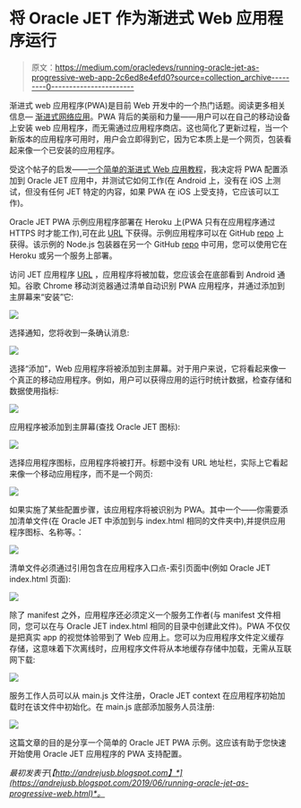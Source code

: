 # 将 Oracle JET 作为渐进式 Web 应用程序运行

> 原文：<https://medium.com/oracledevs/running-oracle-jet-as-progressive-web-app-2c6ed8e4efd0?source=collection_archive---------0----------------------->

渐进式 web 应用程序(PWA)是目前 Web 开发中的一个热门话题。阅读更多相关信息— [渐进式网络应用](https://developers.google.com/web/progressive-web-apps/)。PWA 背后的美丽和力量——用户可以在自己的移动设备上安装 web 应用程序，而无需通过应用程序商店。这也简化了更新过程，当一个新版本的应用程序可用时，用户会立即得到它，因为它本质上是一个网页，包装看起来像一个已安装的应用程序。

受这个帖子的启发——[一个简单的渐进式 Web 应用教程](/james-johnson/a-simple-progressive-web-app-tutorial-f9708e5f2605)，我决定将 PWA 配置添加到 Oracle JET 应用中，并测试它如何工作(在 Android 上，没有在 iOS 上测试，但没有任何 JET 特定的内容，如果 PWA 在 iOS 上受支持，它应该可以工作)。

Oracle JET PWA 示例应用程序部署在 Heroku 上(PWA 只有在应用程序通过 HTTPS 时才能工作),可在此 [URL](https://pwa-jet-node.herokuapp.com/) 下获得。示例应用程序可以在 GitHub [repo](https://github.com/abaranovskis-redsamurai/pwa-jet-app) 上获得。该示例的 Node.js 包装器在另一个 GitHub [repo](https://github.com/abaranovskis-redsamurai/pwa-jet-node) 中可用，您可以使用它在 Heroku 或另一个服务上部署。

访问 JET 应用程序 [URL](https://pwa-jet-node.herokuapp.com/) ，应用程序将被加载，您应该会在底部看到 Android 通知。谷歌 Chrome 移动浏览器通过清单自动识别 PWA 应用程序，并通过添加到主屏幕来“安装”它:

![](img/9d57abe3fb8d49217e7df386517c0bb7.png)

选择通知，您将收到一条确认消息:

![](img/87bd946158260a62d449c3e03ad219d0.png)

选择“添加”，Web 应用程序将被添加到主屏幕。对于用户来说，它将看起来像一个真正的移动应用程序。例如，用户可以获得应用的运行时统计数据，检查存储和数据使用指标:

![](img/61e22f0deb7ff94210077413ff0f1be1.png)

应用程序被添加到主屏幕(查找 Oracle JET 图标):

![](img/539b8a0fd4d152cb8c6fff36fde4d601.png)

选择应用程序图标，应用程序将被打开。标题中没有 URL 地址栏，实际上它看起来像一个移动应用程序，而不是一个网页:

![](img/7e957a7fb9e1f95fe712becf364a4255.png)

如果实施了某些配置步骤，该应用程序将被识别为 PWA。其中一个——你需要添加清单文件(在 Oracle JET 中添加到与 index.html 相同的文件夹中),并提供应用程序图标、名称等。：

![](img/a018b20c8a7a90e3fb3f79338738f1f0.png)

清单文件必须通过引用包含在应用程序入口点-索引页面中(例如 Oracle JET index.html 页面):

![](img/ff16dce350821047e743f813eecc6f7d.png)

除了 manifest 之外，应用程序还必须定义一个服务工作者(与 manifest 文件相同，您可以在与 Oracle JET index.html 相同的目录中创建此文件)。PWA 不仅仅是把真实 app 的视觉体验带到了 Web 应用上。您可以为应用程序文件定义缓存存储，这意味着下次离线时，应用程序文件将从本地缓存存储中加载，无需从互联网下载:

![](img/08ce7a72f2bc9d6739d7fdde52b083a3.png)

服务工作人员可以从 main.js 文件注册，Oracle JET context 在应用程序初始加载时在该文件中初始化。在 main.js 底部添加服务人员注册:

![](img/7e6e1b7bfc79d9bb99ee41e4b2966e4f.png)

这篇文章的目的是分享一个简单的 Oracle JET PWA 示例。这应该有助于您快速开始使用 Oracle JET 应用程序的 PWA 支持配置。

*最初发表于*[*【http://andrejusb.blogspot.com】*](https://andrejusb.blogspot.com/2019/06/running-oracle-jet-as-progressive-web.html)*。*
